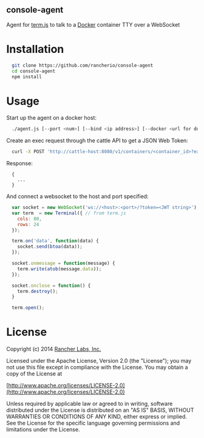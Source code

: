 console-agent
-------------
Agent for [term.js](https://github.com/chjj/term.js) to talk to a [Docker](https://github.com/docker/docker) container TTY over a WebSocket

Installation
============
```bash
  git clone https://github.com/rancherio/console-agent
  cd console-agent
  npm install
```

Usage
=====
Start up the agent on a docker host:
```bash
  ./agent.js [--port <num>] [--bind <ip address>] [--docker <url for docker API>] [--key <PEM-encoded string or path to JWT public key file>]
```

Create an exec request through the cattle API to get a JSON Web Token:
```bash
  curl -X POST 'http://cattle-host:8080/v1/containers/<container_id>?exec'
```
  Response:
  ```http
    {
      ...
    }
  ```

And connect a websocket to the host and port specified:
```javascript
  var socket = new WebSocket('ws://<host>:<port>/?token=<JWT string>');
  var term  = new Terminal({ // from term.js
    cols: 80,
    rows: 24
  });

  term.on('data', function(data) {
    socket.send(btoa(data));
  });

  socket.onmessage = function(message) {
    term.write(atob(message.data));
  });

  socket.onclose = function() {
    term.destroy();
  }

  term.open();
```

License
=======
Copyright (c) 2014 [Rancher Labs, Inc.](http://rancher.com)

Licensed under the Apache License, Version 2.0 (the "License");
you may not use this file except in compliance with the License.
You may obtain a copy of the License at

[http://www.apache.org/licenses/LICENSE-2.0](http://www.apache.org/licenses/LICENSE-2.0)

Unless required by applicable law or agreed to in writing, software
distributed under the License is distributed on an "AS IS" BASIS,
WITHOUT WARRANTIES OR CONDITIONS OF ANY KIND, either express or implied.
See the License for the specific language governing permissions and
limitations under the License.
